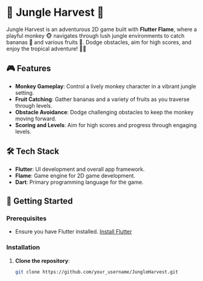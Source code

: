 # 🍌 Jungle Harvest 🐒

Jungle Harvest is an adventurous 2D game built with **Flutter Flame**, where a playful monkey 🐵 navigates through lush jungle environments to catch bananas 🍌 and various fruits 🍎. Dodge obstacles, aim for high scores, and enjoy the tropical adventure! 🌴🌟

## 🎮 Features

- **Monkey Gameplay**: Control a lively monkey character in a vibrant jungle setting.
- **Fruit Catching**: Gather bananas and a variety of fruits as you traverse through levels.
- **Obstacle Avoidance**: Dodge challenging obstacles to keep the monkey moving forward.
- **Scoring and Levels**: Aim for high scores and progress through engaging levels.

## 🛠️ Tech Stack

- **Flutter**: UI development and overall app framework.
- **Flame**: Game engine for 2D game development.
- **Dart**: Primary programming language for the game.

## 🚀 Getting Started

### Prerequisites

- Ensure you have Flutter installed. [Install Flutter](https://flutter.dev/docs/get-started/install)

### Installation

1. **Clone the repository**:
   ```bash
   git clone https://github.com/your_username/JungleHarvest.git
